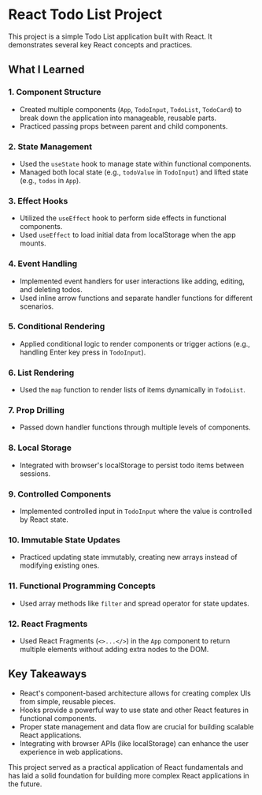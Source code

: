 # React Todo List Project

This project is a simple Todo List application built with React. It demonstrates several key React concepts and practices.

## What I Learned

### 1. Component Structure
- Created multiple components (`App`, `TodoInput`, `TodoList`, `TodoCard`) to break down the application into manageable, reusable parts.
- Practiced passing props between parent and child components.

### 2. State Management
- Used the `useState` hook to manage state within functional components.
- Managed both local state (e.g., `todoValue` in `TodoInput`) and lifted state (e.g., `todos` in `App`).

### 3. Effect Hooks
- Utilized the `useEffect` hook to perform side effects in functional components.
- Used `useEffect` to load initial data from localStorage when the app mounts.

### 4. Event Handling
- Implemented event handlers for user interactions like adding, editing, and deleting todos.
- Used inline arrow functions and separate handler functions for different scenarios.

### 5. Conditional Rendering
- Applied conditional logic to render components or trigger actions (e.g., handling Enter key press in `TodoInput`).

### 6. List Rendering
- Used the `map` function to render lists of items dynamically in `TodoList`.

### 7. Prop Drilling
- Passed down handler functions through multiple levels of components.

### 8. Local Storage
- Integrated with browser's localStorage to persist todo items between sessions.

### 9. Controlled Components
- Implemented controlled input in `TodoInput` where the value is controlled by React state.

### 10. Immutable State Updates
- Practiced updating state immutably, creating new arrays instead of modifying existing ones.

### 11. Functional Programming Concepts
- Used array methods like `filter` and spread operator for state updates.

### 12. React Fragments
- Used React Fragments (`<>...</>`) in the `App` component to return multiple elements without adding extra nodes to the DOM.

## Key Takeaways

- React's component-based architecture allows for creating complex UIs from simple, reusable pieces.
- Hooks provide a powerful way to use state and other React features in functional components.
- Proper state management and data flow are crucial for building scalable React applications.
- Integrating with browser APIs (like localStorage) can enhance the user experience in web applications.

This project served as a practical application of React fundamentals and has laid a solid foundation for building more complex React applications in the future.